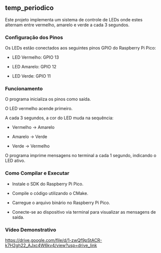 ## temp_periodico

Este projeto implementa um sistema de controle de LEDs onde estes alternam entre vermelho, amarelo e verde a cada 3 segundos.

### Configuração dos Pinos

Os LEDs estão conectados aos seguintes pinos GPIO do Raspberry Pi Pico:

- LED Vermelho: GPIO 13

- LED Amarelo: GPIO 12

- LED Verde: GPIO 11

### Funcionamento

O programa inicializa os pinos como saída.

O LED vermelho acende primeiro.

A cada 3 segundos, a cor do LED muda na sequência:

- Vermelho → Amarelo

- Amarelo → Verde

- Verde → Vermelho

O programa imprime mensagens no terminal a cada 1 segundo, indicando o LED ativo.

### Como Compilar e Executar

- Instale o SDK do Raspberry Pi Pico.

- Compile o código utilizando o CMake.

- Carregue o arquivo binário no Raspberry Pi Pico.

- Conecte-se ao dispositivo via terminal para visualizar as mensagens de saída.

### Vídeo Demonstrativo

https://drive.google.com/file/d/1-zwQf9pStACR-k7H2gh22_AJxc4W6kv4/view?usp=drive_link



